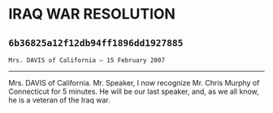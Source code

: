 # IRAQ WAR RESOLUTION
## `6b36825a12f12db94ff1896dd1927885`
`Mrs. DAVIS of California — 15 February 2007`

---


Mrs. DAVIS of California. Mr. Speaker, I now recognize Mr. Chris 
Murphy of Connecticut for 5 minutes. He will be our last speaker, and, 
as we all know, he is a veteran of the Iraq war.